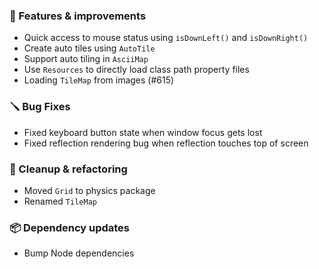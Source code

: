 ### 🚀 Features & improvements

- Quick access to mouse status using `isDownLeft()` and `isDownRight()`
- Create auto tiles using `AutoTile`
- Support auto tiling in `AsciiMap`
- Use `Resources` to directly load class path property files
- Loading `TileMap` from images (#615)

### 🪛 Bug Fixes

- Fixed keyboard button state when window focus gets lost
- Fixed reflection rendering bug when reflection touches top of screen

### 🧽 Cleanup & refactoring

- Moved `Grid` to physics package
- Renamed `TileMap`

### 📦 Dependency updates

- Bump Node dependencies